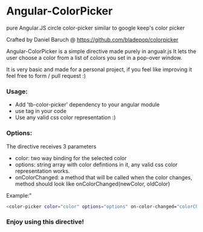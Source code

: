 # Angular-ColorPicker
pure Angular.JS circle color-picker similar to google keep's color picker

Crafted by Daniel Baruch @ https://github.com/bladepop/colorpicker

Angular-ColorPicker is a simple directive made purely in angualr.js
It lets the user choose a color from a list of colors you set in a pop-over window.

It is very basic and made for a personal project, if you feel like improving it feel free to form / pull request :)

### Usage:

- Add 'tb-color-picker' dependency to your angular module
- use <color-picker> tag in your code
- Use any valid css color representation :)


### Options:

The directive receives 3 parameters
- color: two way binding for the selected color
- options: string array with color defintions in it, any valid css color representation works.
- onColorChanged: a method that will be called when the color changes, method should look like onColorChanged(newColor, oldColor)

Example:"
````sh
<color-picker color="color" options="options" on-color-changed="colorChanged(newColor, oldColor)"></color-picker>
````

### Enjoy using this directive!